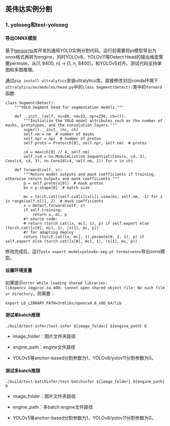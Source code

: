 <!--
 * @Author: BTZN0325 sunjiahui@boton-tech.com
 * @Date: 2025-01-06 10:04:40
 * @LastEditors: BTZN0325 sunjiahui@boton-tech.com
 * @LastEditTime: 2025-02-20 13:28:05
 * @Description: 
-->

## 英伟达实例分割

### 1. yoloseg和test-yoloseg

#### 导出ONNX模型

基于[tensorrtx](https://github.com/wang-xinyu/tensorrtx)库开发的通用YOLO实例分割代码。运行前需要将pt模型导出为onnx格式再转为engine，同时YOLOv8、YOLOv11等Detect Head的输出维度需要permute，从[1, 8400, n] -> [1, n, 8400]，和YOLOv5对齐。测试代码支持单图和多图推理。

通过`pip install ultralytics`安装ultralytics库，直接修改对应conda环境下`ultralytics/nn/modules/head.py`中的`class Segment(Detect):`类中的`forward`函数:

```
class Segment(Detect):
    """YOLO Segment head for segmentation models."""

    def __init__(self, nc=80, nm=32, npr=256, ch=()):
        """Initialize the YOLO model attributes such as the number of masks, prototypes, and the convolution layers."""
        super().__init__(nc, ch)
        self.nm = nm  # number of masks
        self.npr = npr  # number of protos
        self.proto = Proto(ch[0], self.npr, self.nm)  # protos

        c4 = max(ch[0] // 4, self.nm)
        self.cv4 = nn.ModuleList(nn.Sequential(Conv(x, c4, 3), Conv(c4, c4, 3), nn.Conv2d(c4, self.nm, 1)) for x in ch)

    def forward(self, x):
        """Return model outputs and mask coefficients if training, otherwise return outputs and mask coefficients."""
        p = self.proto(x[0])  # mask protos
        bs = p.shape[0]  # batch size

        mc = torch.cat([self.cv4[i](x[i]).view(bs, self.nm, -1) for i in range(self.nl)], 2)  # mask coefficients
        x = Detect.forward(self, x)
        if self.training:
            return x, mc, p
        #! source code:
        # return (torch.cat([x, mc], 1), p) if self.export else (torch.cat([x[0], mc], 1), (x[1], mc, p))
        #! for adapting deploy
        return (torch.cat([x, mc], 1).permute(0, 2, 1), p) if self.export else (torch.cat([x[0], mc], 1), (x[1], mc, p))
```

修改完成后，运行`yolo export model=yolov8s-seg.pt format=onnx`导出onnx模型。

#### 设置环境变量

如果提示`error while loading shared libraries: libopencv_imgproc.so.408: cannot open shared object file: No such file or directory`，则需要：

```
export LD_LIBRARY_PATH=3rdlibs/opencv4.8_x86_64/lib
```

#### 测试单batch推理

```
./build/test-infer/test-infer ${image_folder} ${engine_path} 0
```

- image_folder：图片文件夹路径

- engine_path：engine文件路径

- YOLOv5等anchor-based分割参数为1，YOLOv8/yolov11分割参数为0。

#### 测试多batch推理

```
./build/test-batchinfer/test-batchinfer ${image_folder} ${engine_path} 0
```

- image_folder：图片文件夹路径

- engine_path：多batch engine文件路径

- YOLOv5等anchor-based分割参数为1，YOLOv8/yolov11分割参数为0。